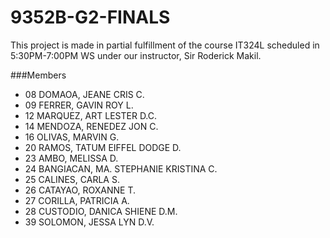 # 9352B-G2-FINALS

This project is made in partial fulfillment of the course IT324L scheduled in 5:30PM-7:00PM WS under our instructor, Sir Roderick Makil.

###Members
* 08 DOMAOA, JEANE CRIS C.
* 09 FERRER, GAVIN ROY L.
* 12 MARQUEZ, ART LESTER D.C.
* 14 MENDOZA, RENEDEZ JON C.
* 16 OLIVAS, MARVIN G.
* 20 RAMOS, TATUM EIFFEL DODGE D.
* 23 AMBO, MELISSA D.
* 24 BANGIACAN, MA. STEPHANIE KRISTINA C.
* 25 CALINES, CARLA S.
* 26 CATAYAO, ROXANNE T.
* 27 CORILLA, PATRICIA A.
* 28 CUSTODIO, DANICA SHIENE D.M.
* 39 SOLOMON, JESSA LYN D.V.